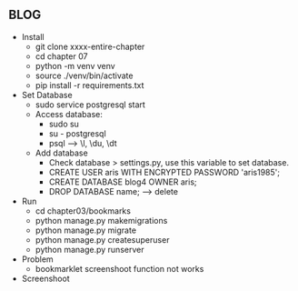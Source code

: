 ## BLOG
- Install
    - git clone xxxx-entire-chapter
    - cd chapter 07
    - python -m venv venv
    - source ./venv/bin/activate
    - pip install -r requirements.txt
- Set Database
    - sudo service postgresql start
    - Access database:
        - sudo su
        - su - postgresql
        - psql --> \l, \du, \dt
    - Add database
        - Check database > settings.py, use this variable to set database.
        - CREATE USER aris WITH ENCRYPTED PASSWORD 'aris1985';
        - CREATE DATABASE blog4 OWNER aris;
        - DROP DATABASE name; --> delete 
- Run
    - cd chapter03/bookmarks
    - python manage.py makemigrations
    - python manage.py migrate
    - python manage.py createsuperuser
    - python manage.py runserver
- Problem
    - bookmarklet screenshoot function not works
- Screenshoot